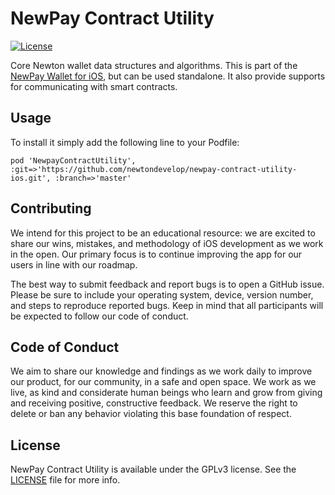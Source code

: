 # NewPay Contract Utility

[![License](https://img.shields.io/badge/license-GPL3-green.svg?style=flat)]()

Core Newton wallet data structures and algorithms. This is part of the [NewPay Wallet for iOS](https://github.com/newtondevelop/newpay-ios-example), but can be used standalone. It also provide supports for communicating with smart contracts.

## Usage

To install it simply add the following line to your Podfile:

```
pod 'NewpayContractUtility', :git=>'https://github.com/newtondevelop/newpay-contract-utility-ios.git', :branch=>'master'
```

## Contributing

We intend for this project to be an educational resource: we are excited to
share our wins, mistakes, and methodology of iOS development as we work
in the open. Our primary focus is to continue improving the app for our users in
line with our roadmap.

The best way to submit feedback and report bugs is to open a GitHub issue.
Please be sure to include your operating system, device, version number, and
steps to reproduce reported bugs. Keep in mind that all participants will be
expected to follow our code of conduct.

## Code of Conduct

We aim to share our knowledge and findings as we work daily to improve our
product, for our community, in a safe and open space. We work as we live, as
kind and considerate human beings who learn and grow from giving and receiving
positive, constructive feedback. We reserve the right to delete or ban any
behavior violating this base foundation of respect.


## License

NewPay Contract Utility is available under the GPLv3 license. See the [LICENSE](LICENSE) file for more info.
